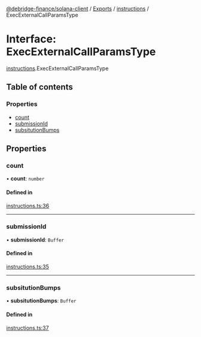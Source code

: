 [@debridge-finance/solana-client](../README.md) / [Exports](../modules.md) / [instructions](../modules/instructions.md) / ExecExternalCallParamsType

# Interface: ExecExternalCallParamsType

[instructions](../modules/instructions.md).ExecExternalCallParamsType

## Table of contents

### Properties

- [count](instructions.ExecExternalCallParamsType.md#count)
- [submissionId](instructions.ExecExternalCallParamsType.md#submissionid)
- [subsitutionBumps](instructions.ExecExternalCallParamsType.md#subsitutionbumps)

## Properties

### count

• **count**: `number`

#### Defined in

[instructions.ts:36](https://github.com/debridge-finance/solana-contracts-client/blob/1b61583/src/instructions.ts#L36)

___

### submissionId

• **submissionId**: `Buffer`

#### Defined in

[instructions.ts:35](https://github.com/debridge-finance/solana-contracts-client/blob/1b61583/src/instructions.ts#L35)

___

### subsitutionBumps

• **subsitutionBumps**: `Buffer`

#### Defined in

[instructions.ts:37](https://github.com/debridge-finance/solana-contracts-client/blob/1b61583/src/instructions.ts#L37)
